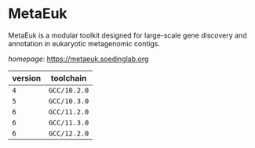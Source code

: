 # MetaEuk

MetaEuk is a modular toolkit designed for large-scale gene discovery and annotation in eukaryotic  metagenomic contigs.

*homepage*: <https://metaeuk.soedinglab.org>

version | toolchain
--------|----------
``4`` | ``GCC/10.2.0``
``5`` | ``GCC/10.3.0``
``6`` | ``GCC/11.2.0``
``6`` | ``GCC/11.3.0``
``6`` | ``GCC/12.2.0``
